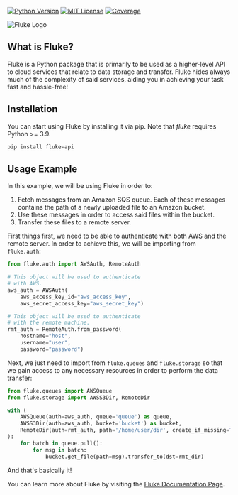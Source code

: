 <!-- PROJECT BADGES -->
[![Python Version][python-shield]][python-url]
[![MIT License][license-shield]][license-url]
[![Coverage][coverage-shield]][coverage-url]

![Fluke Logo](docs/source/logo.png)

<!-- What is Fluke? -->
## What is Fluke?

Fluke is a Python package that is primarily to be used as a higher-level API
to cloud services that relate to data storage and transfer. Fluke hides always
much of the complexity of said services, aiding you in achieving your task fast
and hassle-free!


<!-- Installation -->
## Installation

You can start using Fluke by installing it via pip.
Note that *fluke* requires Python >= 3.9.

```sh
pip install fluke-api
```


<!-- Usage example -->
## Usage Example

In this example, we will be using Fluke in order to:

1. Fetch messages from an Amazon SQS queue. Each of these messages contains the path of a newly uploaded file to an Amazon bucket.
2. Use these messages in order to access said files within the bucket.
3. Transfer these files to a remote server.

First things first, we need to be able to authenticate with both AWS
and the remote server. In order to achieve this, we will be importing from ``fluke.auth``:

```python
from fluke.auth import AWSAuth, RemoteAuth

# This object will be used to authenticate
# with AWS.
aws_auth = AWSAuth(
    aws_access_key_id="aws_access_key",
    aws_secret_access_key="aws_secret_key")

# This object will be used to authenticate
# with the remote machine.
rmt_auth = RemoteAuth.from_password(
    hostname="host",
    username="user",
    password="password")
```

Next, we just need to import from ``fluke.queues`` and ``fluke.storage``
so that we gain access to any necessary resources in order to perform
the data transfer:

```python
from fluke.queues import AWSQueue
from fluke.storage import AWSS3Dir, RemoteDir

with (
    AWSQueue(auth=aws_auth, queue='queue') as queue,
    AWSS3Dir(auth=aws_auth, bucket='bucket') as bucket,
    RemoteDir(auth=rmt_auth, path='/home/user/dir', create_if_missing=True) as rmt_dir
):
    for batch in queue.pull():
        for msg in batch:
            bucket.get_file(path=msg).transfer_to(dst=rmt_dir)
```

And that's basically it!

You can learn more about Fluke by visiting the [Fluke Documentation Page][docs-url].


<!-- MARKDOWN LINKS & IMAGES -->
[python-shield]: https://img.shields.io/badge/python-3.9+-blue
[python-url]: https://www.python.org/downloads/release/python-390/
[license-shield]: https://img.shields.io/badge/license-MIT-red
[license-url]: https://github.com/manoss96/fluke/blob/main/LICENSE
[coverage-shield]: https://coveralls.io/repos/github/manoss96/fluke/badge.svg?branch=main&service=github
[coverage-url]: https://coveralls.io/github/manoss96/fluke?branch=main
[docs-url]: https://fluke.readthedocs.io/en/latest/
